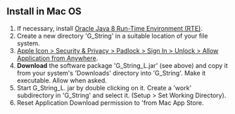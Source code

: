 ## Install in Mac OS

1. If necessary, install [Oracle Java 8 Run-Time Environment (RTE)](https://www.java.com/en/download/manual.jsp).
2. Create a new directory 'G_String' in a suitable location of your file system.
3. [Apple Icon > Security & Privacy > Padlock > Sign In > Unlock > Allow Application from Anywhere](https://www.wikihow.com/Install-Software-from-Unsigned-Developers-on-a-Mac).
4. **Download** the software package 'G_String_L.jar' (see above) and copy it from your system's 'Downloads' directory into 'G_String'. Make it executable. Allow when asked.
5. Start G_String_L. jar by double clicking on it. Create a 'work' subdirectory in 'G_String' and select it. (Setup > Set Working Directory).
6. Reset Application Download permission to 'from Mac App Store.

